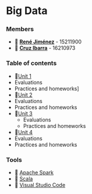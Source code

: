 # Big Data

### Members
 * :boy: **[René Jiménez](https://github.com/diazdesandi)** - 15211900
 * :boy: **[Cruz Ibarra](https://github.com/cmir22)** - 16210973

### Table of contents
*  :file_folder:[Unit 1](https://github.com/diazdesandi/BigData/tree/development/Unit%201)
  * Evaluations
  * Practices and homeworks]
*  :file_folder:[Unit 2](https://github.com/diazdesandi/BigData/tree/development/Unit%202)
  * Evaluations
  * Practices and homeworks
*  :file_folder:[Unit 3](https://github.com/diazdesandi/BigData/tree/development/Unit%203)
   * Evaluations
   * Practices and homeworks
*  :file_folder:[Unit 4](https://github.com/diazdesandi/BigData/tree/development/Unit%204)
  * Evaluations
  * Practices and homeworks

### Tools
* :wrench: [Apache Spark](https://spark.apache.org/)
* :wrench: [Scala](https://www.scala-lang.org/)
* :wrench: [Visual Studio Code](https://code.visualstudio.com/)
